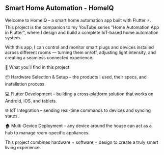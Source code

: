 

## Smart Home Automation - HomeIQ
Welcome to HomeIQ – a smart home automation app built with Flutter ⚡.
This project is the companion to my YouTube series "Home Automation App in Flutter", where I design and build a complete IoT-based home automation system.

 With this app, I can control and monitor smart plugs and devices installed across different rooms — turning them on/off, adjusting light intensity, and creating a seamless connected experience.

🔧 What you’ll find in this project

📦 Hardware Selection & Setup – the products I used, their specs, and installation process.

💻 Flutter Development – building a cross-platform solution that works on Android, iOS, and tablets.

🌐 IoT Integration – sending real-time commands to devices and syncing states.

🏠 Multi-Device Deployment – any device around the house can act as a hub to manage room-specific appliances.

This project combines hardware + software + design to create a truly smart living experience.
